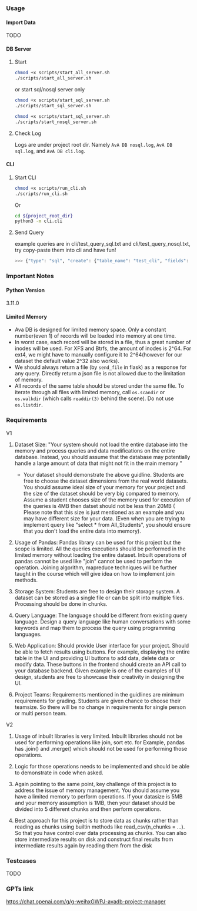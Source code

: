 
### Usage

#### Import Data

TODO

#### DB Server

1. Start

    ```bash
    chmod +x scripts/start_all_server.sh
    ./scripts/start_all_server.sh
    ```
   or start sql/nosql server only
    ```bash
    chmod +x scripts/start_sql_server.sh
    ./scripts/start_sql_server.sh
    ```
    ```bash
    chmod +x scripts/start_sql_server.sh
    ./scripts/start_nosql_server.sh
    ```

2. Check Log

   Logs are under project root dir. Namely `AvA DB nosql.log`, `AvA DB sql.log`, and `AvA DB cli.log`.

#### CLI

1. Start CLI
    ```bash
    chmod +x scripts/run_cli.sh
    ./scripts/run_cli.sh
    ```
   Or
    ```bash
    cd ${project_root_dir}
    python3 -m cli.cli
    ```

2. Send Query

   example queries are in cli/test_query_sql.txt and cli/test_query_nosql.txt, try copy-paste them into cli and have fun!

    ```bash
    >>> {"type": "sql", "create": {"table_name": "test_cli", "fields": [{"col1": "int"}, {"col2": "str"}]}}
    ```

### Important Notes

#### Python Version

3.11.0

#### Limited Memory

- Ava DB is designed for limited memory space. Only a constant number(even 1) of records will be loaded into memory at one time.
- In worst case, each record will be stored in a file, thus a great number of inodes will be used. For XFS and Btrfs, the amount of inodes is 2^64. For ext4, we might have to manually configure it to 2^64(however
  for our dataset the default value 2^32 also works).
- We should always return a file (by `send_file` in flask) as a response for any query. Directly return a json file is not allowed due to the limitation of memory.
- All records of the same table should be stored under the same file. To iterate through all files with limited memory, call `os.scandir` or `os.walkdir` (which calls `readdir(3)` behind the scene).
  Do not use `os.listdir`.

### Requirements

V1

1. Dataset Size:
   "Your system should not load the entire database into the memory and process queries and data modifications on the entire database. Instead, you should assume that the database may potentially
   handle a large amount of data that might not fit in the main memory "
    - Your dataset should demonstrate the above guidline. Students are free to choose the dataset dimensions from the real world datasets. You should assume ideal size of your memory for your project
      and the size of the dataset should be very big compared to memory. Assume a student chooses size of the memory used for execution of the queries is 4MB then datset should not be less than 20MB (
      Please note that this size is just mentioned as an example and you may have different size for your data. (Even when you are trying to implement query like "select * from All_Students", you
      should ensure that you don't load the entire data into memory).


2. Usage of Pandas: Pandas library can be used for this project but the scope is limited. All the queries executions should be performed in the limited memory without loading the entire dataset.
   Inbuilt operations of pandas cannot be used like "join" cannot be used to perform the operation. Joining algorithm, mapreduce techniques will be further taught in the course which will give idea on
   how to implement join methods.


3. Storage System: Students are free to design their storage system. A dataset can be stored as a single file or can be split into multiple files. Processing should be done in chunks.


4. Query Language: The language should be different from existing query language. Design a query language like human conversations with some keywords and map them to process the query using
   programming languages.

5. Web Application: Should provide User interface for your project. Should be able to fetch results using buttons. For example, displaying the entire table in the UI and providing UI buttons to add
   data, delete data or modify data. These buttons in the frontend should create an API call to your database backend. Given example is one of the examples of UI design, students are free to showcase
   their creativity in designing the UI.


6. Project Teams: Requirements mentioned in the guidlines are minimum requirements for grading. Students are given chance to choose their teamsize. So there will be no change in requirements for
   single person or multi person team.

V2

1. Usage of inbuilt libraries is very limited. Inbuilt libraries should not be used for performing operations like join, sort etc. for Example, pandas has .join() and .merge() which should not be used
   for performing those operations.

2. Logic for those operations needs to be implemented and should be able to demonstrate in code when asked.

3. Again pointing to the same point, key challenge of this project is to address the issue of memory management. You should assume you have a limited memory to perform operations. If your datasize is
   5MB and your memory assumption is 1MB, then your dataset should be divided into 5 different chunks and then perform operations.

4. Best approach for this project is to store data as chunks rather than reading as chunks using builtin methods like read_csv(n_chunks = ...). So that you have control over data processing as chunks.
   You can also store intermediate results on disk and construct final results from intermediate results again by reading them from the disk

### Testcases

TODO


### GPTs link

https://chat.openai.com/g/g-weihxGWPJ-avadb-project-manager
```


